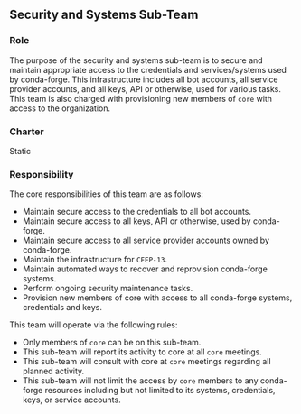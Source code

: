 ## Security and Systems Sub-Team

### Role

The purpose of the security and systems sub-team is to secure and maintain appropriate access
to the credentials and services/systems used by conda-forge. This infrastructure
includes all bot accounts, all service provider accounts, and all keys, API or otherwise,
used for various tasks. This team is also charged with provisioning new members of `core`
with access to the organization.

### Charter

Static

### Responsibility

The core responsibilities of this team are as follows:

- Maintain secure access to the credentials to all bot accounts.
- Maintain secure access to all keys, API or otherwise, used by conda-forge.
- Maintain secure access to all service provider accounts owned by conda-forge.
- Maintain the infrastructure for `CFEP-13`.
- Maintain automated ways to recover and reprovision conda-forge systems.
- Perform ongoing security maintenance tasks.
- Provision new members of core with access to all conda-forge systems, credentials
  and keys.

This team will operate via the following rules:

- Only members of `core` can be on this sub-team.
- This sub-team will report its activity to core at all `core` meetings.
- This sub-team will consult with core at `core` meetings regarding all planned activity.
- This sub-team will not limit the access by `core` members to any conda-forge resources
  including but not limited to its systems, credentials, keys, or service accounts.
